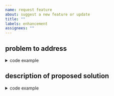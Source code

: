 ```yaml
---
name: request feature
about: suggest a new feature or update
title: ""
labels: enhancement
assignees: ""
---
```


## problem to address

<details>
  <summary>code example</summary>

```sh

```

</details>

## description of proposed solution

<details>
  <summary>code example</summary>

```sh

```

</details>
